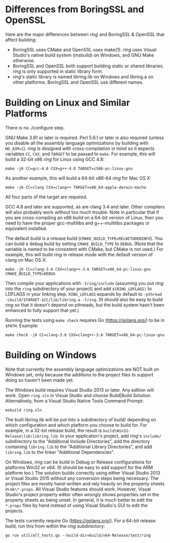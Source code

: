 Differences from BoringSSL and OpenSSL
======================================

Here are the major differences between *ring* and BoringSSL & OpenSSL that
affect building:

* BoringSSL uses CMake and OpenSSL uses make(1). *ring* uses Visual Studio's
  native build system (msbuild) on Windows, and GNU Make otherwise.
* BoringSSL and OpenSSL both support building static or shared libraries.
  *ring* is only supported in static library form.
* *ring*'s static library is named libring.lib on Windows and libring.a on
  other platforms. BoringSSL and OpenSSL use different names.



Building on Linux and Similar Platforms
=======================================

There is no ./configure step.

GNU Make 3.81 or later is required. Perl 5.6.1 or later is also required
(unless you disable all the assembly language optimizations by building
with ```NO_ASM=1```). *ring* is designed with cross-compilation in mind so it
expects variables ```CC```, ```CXX```, and ```TARGET``` to be passed
to ```make```. For example, this will build a 32-bit x86 *ring* for Linux using
GCC 4.8:

    make -j6 CC=gcc-4.8 CXX=g++-4.8 TARGET=i586-pc-linux-gnu

As another example, this will build a 64-bit x86-64 *ring* for Mac OS X:

    make -j6 CC=clang CXX=clang++ TARGET=x86_64-apple-darwin-macho

All four parts of the target are required.

GCC 4.8 and later are supported, as are clang 3.4 and later. Other compilers
will also probably work without too much trouble. Note in particular that if
you are cross-compiling an x86 build on a 64-bit version of Linux, then you
need to have the proper gcc-multilibs and g++-multilibs packages or equivalent
installed.

The default build is a release build (```CMAKE_BUILD_TYPE=RELWITHDEBINFO```).
You can build a debug build by setting ```CMAKE_BUILD_TYPE``` to ```DEBUG```.
(Note that the variable is named to be consistent with CMake, but CMake is not
used.) For example, this will build *ring* in release mode with the default
version of clang on Mac OS X:

    make -j6 CC=clang-3.6 CXX=clang++-3.6 TARGET=x86_64-pc-linux-gnu CMAKE_BUILD_TYPE=DEBUG

Then compile your applications with ```-Iring/include``` (assuming you put *ring*
into the ```ring``` subdirectory of your project) and add ```$(RING_LDFLAGS)```
to LDFLAGS in your linking step. ```RING_LDFLAGS``` expands by default
to ```-pthread -Lbuild/$TARGET-$CC/lib/libring.a -lring```. (It should also be
easy to build *ring* so that it doesn't depend on pthreads, but the build system
hasn't been enhanced to fully support that yet.)

Running the tests using ```make check``` requires Go (https://golang.org/) to
be in ```$PATH```. Example:

    make check -j6 CC=clang-3.6 CXX=clang++-3.6 TARGET=x86_64-pc-linux-gnu



Building on Windows
===================

Note that currently the assembly language optimizations are NOT built on
Windows yet, only because the additions to the project files to support doing
so haven't been made yet.

The Windows build requires Visual Studio 2013 or later. Any edition will work.
Open ```ring.sln``` in Visual Studio and choose Build|Build Solution.
Alternatively, from a Visual Studio Native Tools Command Prompt:

    msbuild ring.sln

The built libring.lib will be put into a subdirectory of build/ depending on
which configuration and which platform you choose to build for. For example,
in a 32-bit release build, the result is ```build\Win32-Release\lib\libring.lib```.
In your application's project, add *ring*'s ```include/``` subdirectory to the
"Additional Include Directories", add the directory containing ```libring.lib```
to the "Additional Library Directories", and add ```libring.lib``` to the
linker "Additional Dependencies".

On Windows, *ring* can be build in Debug or Release configurations for
platforms Win32 or x64. (It should be easy to add support for the ARM platform
too.) The solution builds correctly using either Visual Studio 2013 or Visual
Studio 2015 without any conversion steps being necessary. The project files are
mostly hand-written and rely heavily on the property sheets in ```mk\*.props```.
All Visual Studio features should work. However, Visual Studio's project property
editor often wrongly shows properties set in the property sheets as being
unset. In general, it is much better to edit the ```*.props``` files by hand
instead of using Visual Studio's GUI to edit the projects.

The tests currently require Go (https://golang.org/). For a 64-bit release
build, run this from within the *ring* subdirectory:

    go run util/all_tests.go --build-dir=build/x64-Release/test/ring
